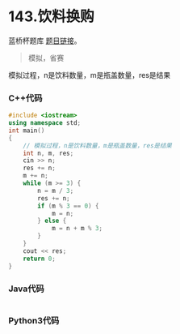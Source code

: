 # 143.饮料换购

蓝桥杯题库 [题目链接](https://www.lanqiao.cn/problems/143/learning/)。

> 模拟，省赛

模拟过程，n是饮料数量，m是瓶盖数量，res是结果

### C++代码
```cpp
#include <iostream>
using namespace std;
int main()
{
    // 模拟过程，n是饮料数量，m是瓶盖数量，res是结果
    int n, m, res;
    cin >> n;
    res += n;
    m += n;
    while (m >= 3) {
        n = m / 3;
        res += n;
        if (m % 3 == 0) {
            m = n;
        } else {
            m = n + m % 3;
        }
    }
    cout << res;
    return 0;
}
```

### Java代码
```Java
```
### Python3代码

